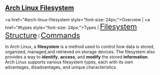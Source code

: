 ## [Arch Linux Filesystem](https://github.com/shaun-barnard/linux-system-administration/blob/main/arch-linux/filesystem.md)
<a href="#arch-linux-filesystem style="font-size: 24px;">Overview</a> | <a href="#types style="font-size: 24px;">Types</a> | <a href="#arch-linux-filesystem-structure" style="font-size: 24px;">Filesystem Structure</a> | <a href="#commands" style="font-size: 24px;">Commands</a>
</p>

In Arch Linux, a **filesystem** is a method used to control how data is stored, organized, managed,and retrieved on storage devices. The filesystem also provides a way to **identify**, **access**, and **modify** the stored **information**. Arch Linux supports various filesystem types, each with its own advantages, disadvantages, and unique characteristics.